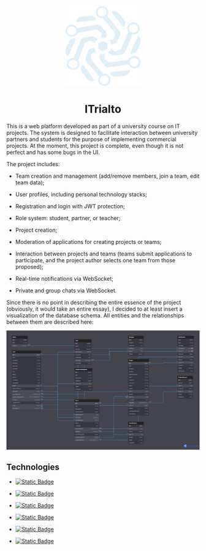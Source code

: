 <div align="center">
<img src="frontend/src/assets/logo.png" width="200px" />
</div>

# <div align="center">ITrialto</div>

This is a web platform developed as part of a university course on IT projects. The system is designed to facilitate interaction between university partners and students for the purpose of implementing commercial projects. At the moment, this project is complete, even though it is not perfect and has some bugs in the UI.

The project includes:

- Team creation and management (add/remove members, join a team, edit team data);

- User profiles, including personal technology stacks;

- Registration and login with JWT protection;

- Role system: student, partner, or teacher;

- Project creation;

- Moderation of applications for creating projects or teams;

- Interaction between projects and teams (teams submit applications to participate, and the project author selects one team from those proposed);

- Real-time notifications via WebSocket;

- Private and group chats via WebSocket.

Since there is no point in describing the entire essence of the project (obviously, it would take an entire essay), I decided to at least insert a visualization of the database schema. All entities and the relationships between them are described here:

<div align="center">
<img src="frontend/public/Untitled (1).png" />
</div>

## Technologies

- [![Static Badge](https://img.shields.io/badge/TypeScript-red?style=for-the-badge&logo=typescript&logoColor=3178C6&color=%23000000)](https://www.typescriptlang.org/)
  
- [![Static Badge](https://img.shields.io/badge/Vue%20JS-red?style=for-the-badge&logo=vuedotjs&logoColor=%234FC08D&color=%2349524c)](https://vuejs.org/)
  
- [![Static Badge](https://img.shields.io/badge/quasar-red?style=for-the-badge&logo=quasar&logoColor=%23050A14&color=white)](https://quasar.dev/)
  
- [![Static Badge](https://img.shields.io/badge/nest%20js-red?style=for-the-badge&logo=nestjs&logoColor=%23E0234E&color=black)](https://nestjs.com/)
  
- [![Static Badge](https://img.shields.io/badge/typeorm-red?style=for-the-badge&logo=typeorm&logoColor=%23FE0803&color=%23f5edf0)](https://typeorm.io/)
  
- [![Static Badge](https://img.shields.io/badge/postgresql-red?style=for-the-badge&logo=postgresql&logoColor=%234169E1&color=%23f2f0ff)](https://www.postgresql.org/)
